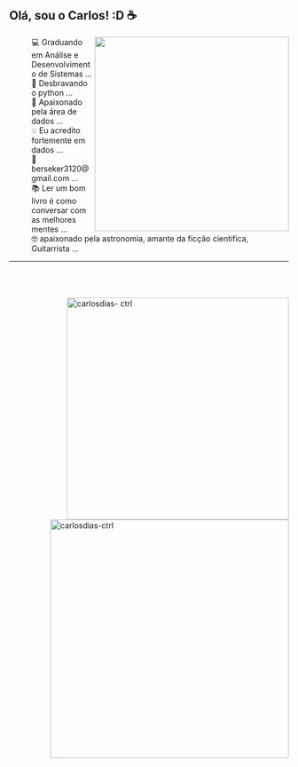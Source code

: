 ## Olá, sou o Carlos! :D ☕
  <p>
   <img src="https://miro.medium.com/max/700/1*0FlvitTZnPKh8qkJ7UPLeQ.png" style="width:350px" align=right>
  <dl>
    <dd>💻 Graduando em Análise e Desenvolvimento de Sistemas ...</dd>
    <dd>🐍 Desbravando o python ...</dd>
    <dd>🎲 Apaixonado pela área de dados ...</dd>
    <dd>💡 Eu acredito fortemente em dados ...</dd>
    <dd>💬 berseker3120@gmail.com ...</dd>
    <dd>📚 Ler um bom livro é como conversar com as melhores mentes ...</dd>
    <dd>🤓 apaixonado pela astronomia, amante da ficção cientifica, Guitarrista ...</dd>
   </dl>
  </p>
  <hr>
  <br><br><br>
  <img src="https://github-readme-stats.vercel.app/api/top-langs?username=carlosdias-ctrl&show_icons=true&locale=en&layout=compact" 
  alt="carlosdias- ctrl" style="width:400px" align=right>
   <img src="https://github-readme-stats.vercel.app/api?username=carlosdias-ctrl&show_icons=true&locale=en" alt ="carlosdias-ctrl" style="width:430px" align=right>
 
  
  


